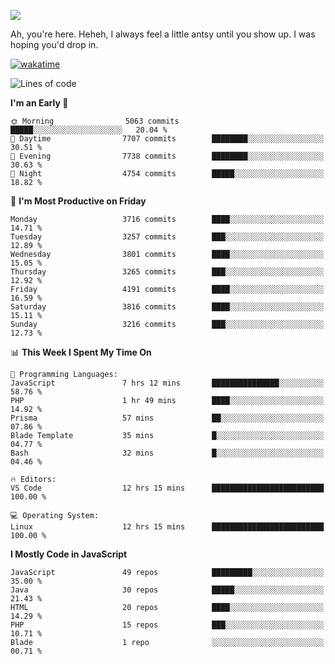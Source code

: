 ![](https://media.tenor.com/FUEC3dPyVhEAAAAM/welcome-back-minions.gif)

Ah, you're here. Heheh, 
I always feel a little antsy until you show up. I was hoping you'd drop in.

[![wakatime](https://wakatime.com/badge/user/8ad4afa2-1a56-40d1-a949-4663473915b6.svg)](https://wakatime.com/@mrepol742)

<!--START_SECTION:mrepol742-->
![Lines of code](https://img.shields.io/badge/From%20Hello%20World%20I%27ve%20Written-20.7%20million%20lines%20of%20code-blue)

**I'm an Early 🐤** 

```text
🌞 Morning                5063 commits        █████░░░░░░░░░░░░░░░░░░░░   20.04 % 
🌆 Daytime                7707 commits        ████████░░░░░░░░░░░░░░░░░   30.51 % 
🌃 Evening                7738 commits        ████████░░░░░░░░░░░░░░░░░   30.63 % 
🌙 Night                  4754 commits        █████░░░░░░░░░░░░░░░░░░░░   18.82 % 
```
📅 **I'm Most Productive on Friday** 

```text
Monday                   3716 commits        ████░░░░░░░░░░░░░░░░░░░░░   14.71 % 
Tuesday                  3257 commits        ███░░░░░░░░░░░░░░░░░░░░░░   12.89 % 
Wednesday                3801 commits        ████░░░░░░░░░░░░░░░░░░░░░   15.05 % 
Thursday                 3265 commits        ███░░░░░░░░░░░░░░░░░░░░░░   12.92 % 
Friday                   4191 commits        ████░░░░░░░░░░░░░░░░░░░░░   16.59 % 
Saturday                 3816 commits        ████░░░░░░░░░░░░░░░░░░░░░   15.11 % 
Sunday                   3216 commits        ███░░░░░░░░░░░░░░░░░░░░░░   12.73 % 
```


📊 **This Week I Spent My Time On** 

```text
💬 Programming Languages: 
JavaScript               7 hrs 12 mins       ███████████████░░░░░░░░░░   58.76 % 
PHP                      1 hr 49 mins        ████░░░░░░░░░░░░░░░░░░░░░   14.92 % 
Prisma                   57 mins             ██░░░░░░░░░░░░░░░░░░░░░░░   07.86 % 
Blade Template           35 mins             █░░░░░░░░░░░░░░░░░░░░░░░░   04.77 % 
Bash                     32 mins             █░░░░░░░░░░░░░░░░░░░░░░░░   04.46 % 

🔥 Editors: 
VS Code                  12 hrs 15 mins      █████████████████████████   100.00 % 

💻 Operating System: 
Linux                    12 hrs 15 mins      █████████████████████████   100.00 % 
```

**I Mostly Code in JavaScript** 

```text
JavaScript               49 repos            █████████░░░░░░░░░░░░░░░░   35.00 % 
Java                     30 repos            █████░░░░░░░░░░░░░░░░░░░░   21.43 % 
HTML                     20 repos            ████░░░░░░░░░░░░░░░░░░░░░   14.29 % 
PHP                      15 repos            ███░░░░░░░░░░░░░░░░░░░░░░   10.71 % 
Blade                    1 repo              ░░░░░░░░░░░░░░░░░░░░░░░░░   00.71 % 
```




<!--END_SECTION:mrepol742-->
